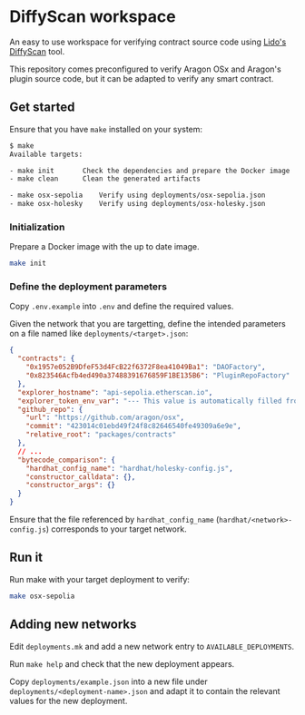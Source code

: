 # DiffyScan workspace

An easy to use workspace for verifying contract source code using [Lido's DiffyScan](https://github.com/lidofinance/diffyscan) tool.

This repository comes preconfigured to verify Aragon OSx and Aragon's plugin source code, but it can be adapted to verify any smart contract.

## Get started

Ensure that you have `make` installed on your system:

```sh
$ make
Available targets:

- make init       Check the dependencies and prepare the Docker image
- make clean      Clean the generated artifacts

- make osx-sepolia    Verify using deployments/osx-sepolia.json
- make osx-holesky    Verify using deployments/osx-holesky.json
```

### Initialization

Prepare a Docker image with the up to date image.

```sh
make init
```

### Define the deployment parameters

Copy `.env.example` into `.env` and define the required values.

Given the network that you are targetting, define the intended parameters on a file named like `deployments/<target>.json`:

```json
{
  "contracts": {
    "0x1957e052B9DfeF53d4FcB22f6372F8ea41049Ba1": "DAOFactory",
    "0x823546Acfb4ed490a37488391676859F1BE135B6": "PluginRepoFactory"
  },
  "explorer_hostname": "api-sepolia.etherscan.io",
  "explorer_token_env_var": "--- This value is automatically filled from .env ---",
  "github_repo": {
    "url": "https://github.com/aragon/osx",
    "commit": "423014c01ebd49f24f8c82646540fe49309a6e9e",
    "relative_root": "packages/contracts"
  },
  // ...
  "bytecode_comparison": {
    "hardhat_config_name": "hardhat/holesky-config.js",
    "constructor_calldata": {},
    "constructor_args": {}
  }
}
```

Ensure that the file referenced by `hardhat_config_name` (`hardhat/<network>-config.js`) corresponds to your target network.

## Run it

Run make with your target deployment to verify:

```sh
make osx-sepolia
```

## Adding new networks

Edit `deployments.mk` and add a new network entry to `AVAILABLE_DEPLOYMENTS`. 

Run `make help` and check that the new deployment appears.

Copy `deployments/example.json` into a new file under `deployments/<deployment-name>.json` and adapt it to contain the relevant values for the new deployment.
